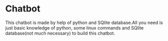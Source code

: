 # Chatbot
This chatbot is made by help of python and SQlite database.All you need is just basic knowledge of python, some linux commands and SQlite database(not much necessary) to build this chatbot.
